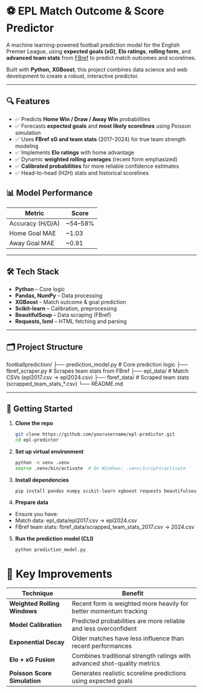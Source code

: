 # ⚽ EPL Match Outcome & Score Predictor

A machine learning-powered football prediction model for the English Premier League, using **expected goals (xG)**, **Elo ratings**, **rolling form**, and **advanced team stats** from [FBref](https://fbref.com) to predict match outcomes and scorelines.

Built with **Python, XGBoost**, this project combines data science and web development to create a robust, interactive predictor.

---

## 🔍 Features

- ✅ Predicts **Home Win / Draw / Away Win** probabilities
- ✅ Forecasts **expected goals** and **most likely scorelines** using Poisson simulation
- ✅ Uses **FBref xG and team stats** (2017–2024) for true team strength modeling
- ✅ Implements **Elo ratings** with home advantage
- ✅ Dynamic **weighted rolling averages** (recent form emphasized)
- ✅ **Calibrated probabilities** for more reliable confidence estimates
- ✅ Head-to-head (H2H) stats and historical scorelines

## 📊 Model Performance

| Metric | Score |
|-------|-------|
| Accuracy (H/D/A) | ~54–58% |
| Home Goal MAE | ~1.03 |
| Away Goal MAE | ~0.91 |

---
## 🛠️ Tech Stack

- **Python** – Core logic
- **Pandas, NumPy** – Data processing
- **XGBoost** – Match outcome & goal prediction
- **Scikit-learn** – Calibration, preprocessing
- **BeautifulSoup** – Data scraping (FBref)
- **Requests, lxml** – HTML fetching and parsing

---
## 🗂️ Project Structure

footballprediction/
├── prediction_model.py # Core prediction logic
├── fbref_scraper.py # Scrapes team stats from FBref
├── epl_data/ # Match CSVs (epl2017.csv → epl2024.csv)
├── fbref_data/ # Scraped team stats (scrapped_team_stats_*.csv)
└── README.md

---

## 🚀 Getting Started

1. **Clone the repo**
   ```bash
   git clone https://github.com/yourusername/epl-predictor.git
   cd epl-predictor
2. **Set up virtual environment**
   ```bash
   python -m venv .venv
   source .venv/bin/activate  # On Windows: .venv\Scripts\activate
3. **Install dependencies**
   ```bash
   pip install pandas numpy scikit-learn xgboost requests beautifulsoup4 lxml
4. **Prepare data**
- Ensure you have:
- Match data: epl_data/epl2017.csv → epl2024.csv
- FBref team stats: fbref_data/scrapped_team_stats_2017.csv → 2024.csv

5. **Run the prediction model (CLI)**
   ```bash
   python prediction_model.py


# 🔧 Key Improvements

| Technique | Benefit |
|--------|--------|
| **Weighted Rolling Windows** | Recent form is weighted more heavily for better momentum tracking |
| **Model Calibration** | Predicted probabilities are more reliable and less overconfident |
| **Exponential Decay** | Older matches have less influence than recent performances |
| **Elo + xG Fusion** | Combines traditional strength ratings with advanced shot-quality metrics |
| **Poisson Score Simulation** | Generates realistic scoreline predictions using expected goals |
